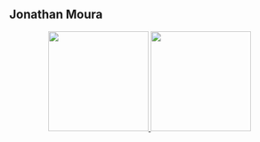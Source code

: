 ## Jonathan Moura
<div align="center">
  <a href="https://github.com/mourajj">
  <img height="180em" src="https://github-readme-stats.vercel.app/api?username=mourajj&show_icons=true&theme=dracula"/>
  <img height="180em" src="https://github-readme-stats.vercel.app/api/top-langs/?username=mourajj&layout=compact&langs_count=7&theme=dracula"/>
</div>

  
